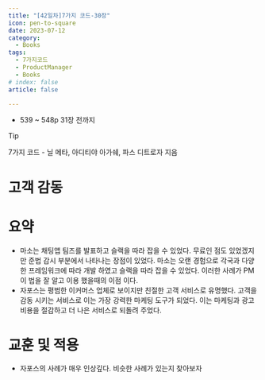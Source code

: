 ```yaml
---
title: "[42일차]7가지 코드-30장"
icon: pen-to-square
date: 2023-07-12
category:
  - Books
tags:
  - 7가지코드
  - ProductManager
  - Books
# index: false
article: false

---
```


- 539 ~ 548p 31장 전까지

<!-- more -->

>[!tip]
>7가지 코드 - 닐 메타, 아디티야 아가쉐, 파스 디트로자 지음


# 고객 감동

# 요약

- 마소는 채팅앱 팀즈를 발표하고 슬랙을 따라 잡을 수 있었다. 무료인 점도 있었겠지만 준법 감시 부분에서 나타나는 장점이 있었다. 마소는 오랜 경험으로 각국과 다양한 프레임워크에 따라 개발 하였고 슬랙을 따라 잡을 수 있었다. 이러한 사례가 PM이 법을 잘 알고 이용 했을때의 이점 이다.
- 자포스는 평범한 이커머스 업체로 보이지만 친절한 고객 서비스로 유명했다. 고객을 감동 시키는 서비스로 이는 가장 강력한 마케팅 도구가 되었다. 이는 마케팅과 광고비용을 절감하고 더 나은 서비스로 되돌려 주었다.

# 교훈 및 적용

- 자포스의 사례가 매우 인상깊다. 비슷한 사례가 있는지 찾아보자